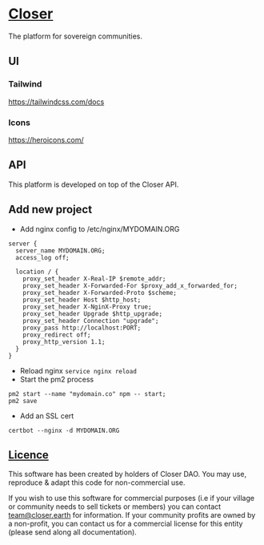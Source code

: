 # [Closer](https://closer.earth)

The platform for sovereign communities.

## UI

### Tailwind

https://tailwindcss.com/docs

### Icons

https://heroicons.com/

## API

This platform is developed on top of the Closer API.

## Add new project

- Add nginx config to /etc/nginx/MYDOMAIN.ORG

```
server {
  server_name MYDOMAIN.ORG;
  access_log off;

  location / {
    proxy_set_header X-Real-IP $remote_addr;
    proxy_set_header X-Forwarded-For $proxy_add_x_forwarded_for;
    proxy_set_header X-Forwarded-Proto $scheme;
    proxy_set_header Host $http_host;
    proxy_set_header X-NginX-Proxy true;
    proxy_set_header Upgrade $http_upgrade;
    proxy_set_header Connection "upgrade";
    proxy_pass http://localhost:PORT;
    proxy_redirect off;
    proxy_http_version 1.1;
  }
}
```

- Reload nginx `service nginx reload`
- Start the pm2 process

```
pm2 start --name "mydomain.co" npm -- start;
pm2 save
```

- Add an SSL cert

```
certbot --nginx -d MYDOMAIN.ORG
```

## [Licence](./LICENCE.md)

This software has been created by holders of Closer DAO.
You may use, reproduce & adapt this code for non-commercial use.

If you wish to use this software for commercial purposes (i.e if your village or community needs to sell tickets or members) you can contact team@closer.earth for information. If your community profits are owned by a non-profit, you can contact us for a commercial license for this entity (please send along all documentation).

